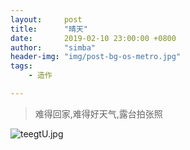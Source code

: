 ```yaml
---
layout:     post
title:      "晴天"
date:       2019-02-10 23:00:00 +0800
author:     "simba"
header-img: "img/post-bg-os-metro.jpg"
tags:
    - 造作

---
```


>难得回家,难得好天气,露台拍张照

![teegtU.jpg](https://s1.ax1x.com/2020/05/28/teegtU.jpg)